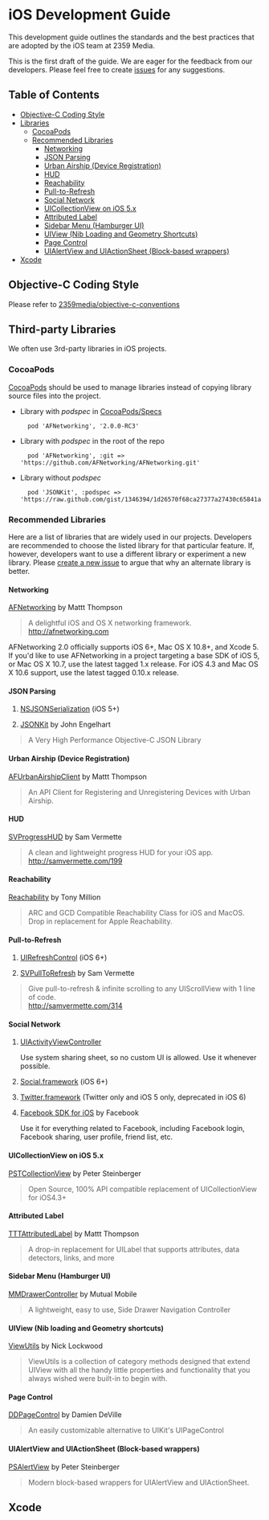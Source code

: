 # iOS Development Guide

This development guide outlines the standards and the best practices that are adopted by the iOS team at 2359 Media.

This is the first draft of the guide. We are eager for the feedback from our developers. Please feel free to create [issues](https://github.com/2359media/ios-dev-guide/issues) for any suggestions.

## Table of Contents

* [Objective-C Coding Style](#objective-c-coding-style)
* [Libraries](#libraries)
	* [CocoaPods](#cocoapods)
	* [Recommended Libraries](#recommended-libraries)
		* [Networking](#networking)
		* [JSON Parsing](#json-parsing)
		* [Urban Airship (Device Registration)](#urban-airship-device-registration)
		* [HUD](#hud)
		* [Reachability](#reachability)
		* [Pull-to-Refresh](#pull-to-refresh)
		* [Social Network](#social-network)
		* [UICollectionView on iOS 5.x](#uicollectionview-on-ios-5x)
		* [Attributed Label](#attributed-label)
		* [Sidebar Menu (Hamburger UI)](#sidebar-menu-hamburger-ui)
		* [UIView (Nib Loading and Geometry Shortcuts)](#uiview-nib-loading-and-geometry-shortcuts)
		* [Page Control](#page-control)
		* [UIAlertView and UIActionSheet (Block-based wrappers)](#uialertview-and-uiactionsheet-block-based-wrappers)
* [Xcode](#xcode)

## Objective-C Coding Style

Please refer to [2359media/objective-c-conventions](https://github.com/2359media/objective-c-conventions)

## Third-party Libraries

We often use 3rd-party libraries in iOS projects. 

### CocoaPods

[CocoaPods](http://cocoapods.org) should be used to manage libraries instead of copying library source files into the project.

* Library with *podspec* in [CocoaPods/Specs](https://github.com/CocoaPods/Specs)

		pod 'AFNetworking', '2.0.0-RC3'

* Library with *podspec* in the root of the repo

		pod 'AFNetworking', :git => 'https://github.com/AFNetworking/AFNetworking.git'

* Library without *podspec*

		pod 'JSONKit', :podspec => 'https://raw.github.com/gist/1346394/1d26570f68ca27377a27430c65841a0880395d72/JSONKit.podspec'

### Recommended Libraries

Here are a list of libraries that are widely used in our projects. Developers are recommended to choose the listed library for that particular feature. If, however, developers want to use a different library or experiment a new library. Please [create a new issue](https://github.com/2359media/ios-dev-guide/issues/new) to argue that why an alternate library is better. 

#### Networking

[AFNetworking](https://github.com/AFNetworking/AFNetworking) by Mattt Thompson

> A delightful iOS and OS X networking framework.
> http://afnetworking.com

AFNetworking 2.0 officially supports iOS 6+, Mac OS X 10.8+, and Xcode 5. If you'd like to use AFNetworking in a project targeting a base SDK of iOS 5, or Mac OS X 10.7, use the latest tagged 1.x release. For iOS 4.3 and Mac OS X 10.6 support, use the latest tagged 0.10.x release.

#### JSON Parsing

1. [NSJSONSerialization](https://developer.apple.com/library/ios/documentation/Foundation/Reference/NSJSONSerialization_Class/Reference/Reference.html) (iOS 5+)

2. [JSONKit](https://github.com/johnezang/JSONKit) by John Engelhart

> A Very High Performance Objective-C JSON Library

#### Urban Airship (Device Registration)

[AFUrbanAirshipClient](http://github.com/AFNetworking/AFUrbanAirshipClient) by Mattt Thompson

> An API Client for Registering and Unregistering Devices with Urban Airship.

#### HUD

[SVProgressHUD](https://github.com/samvermette/SVProgressHUD) by Sam Vermette

> A clean and lightweight progress HUD for your iOS app.  
> <http://samvermette.com/199>

#### Reachability

[Reachability](https://github.com/tonymillion/Reachability) by Tony Million

> ARC and GCD Compatible Reachability Class for iOS and MacOS. Drop in replacement for Apple Reachability.

#### Pull-to-Refresh

1. [UIRefreshControl](https://developer.apple.com/library/ios/documentation/uikit/reference/UIRefreshControl_class/Reference/Reference.html) (iOS 6+)

2. [SVPullToRefresh](https://github.com/samvermette/SVPullToRefresh) by Sam Vermette

> Give pull-to-refresh & infinite scrolling to any UIScrollView with 1 line of code.  
> <http://samvermette.com/314>

#### Social Network

1. [UIActivityViewController](https://developer.apple.com/library/ios/documentation/uikit/reference/UIActivityViewController_Class/Reference/Reference.html)

	Use system sharing sheet, so no custom UI is allowed. Use it whenever possible.

2. [Social.framework](https://developer.apple.com/library/ios/documentation/Social/Reference/Social_Framework/_index.html) (iOS 6+)

3. [Twitter.framework](https://developer.apple.com/library/ios/documentation/Twitter/Reference/TwitterFrameworkReference/_index.html) (Twitter only and iOS 5 only, deprecated in iOS 6)

4. [Facebook SDK for iOS](https://developers.facebook.com/docs/ios/) by Facebook

	Use it for everything related to Facebook, including Facebook login, Facebook sharing, user profile, friend list, etc.

#### UICollectionView on iOS 5.x

[PSTCollectionView](https://github.com/steipete/PSTCollectionView) by Peter Steinberger

> Open Source, 100% API compatible replacement of UICollectionView for iOS4.3+

#### Attributed Label

[TTTAttributedLabel](https://github.com/mattt/TTTAttributedLabel) by Mattt Thompson

> A drop-in replacement for UILabel that supports attributes, data detectors, links, and more

#### Sidebar Menu (Hamburger UI)

[MMDrawerController](https://github.com/mutualmobile/MMDrawerController) by Mutual Mobile

> A lightweight, easy to use, Side Drawer Navigation Controller

#### UIView (Nib loading and Geometry shortcuts)

[ViewUtils](https://github.com/nicklockwood/ViewUtils) by Nick Lockwood

> ViewUtils is a collection of category methods designed that extend UIView with all the handy little properties and functionality that you always wished were built-in to begin with.

#### Page Control

[DDPageControl](https://github.com/ddeville/DDPageControl) by Damien DeVille

> An easily customizable alternative to UIKit's UIPageControl

#### UIAlertView and UIActionSheet (Block-based wrappers)

[PSAlertView](https://github.com/steipete/PSAlertView) by Peter Steinberger

> Modern block-based wrappers for UIAlertView and UIActionSheet.

## Xcode
